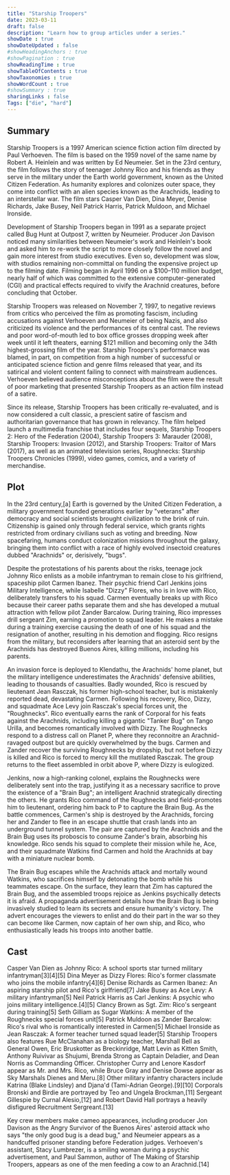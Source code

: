 ```yaml
---
title: "Starship Troopers"
date: 2023-03-11
draft: false
description: "Learn how to group articles under a series."
showDate : true
showDateUpdated : false
#showHeadingAnchors : true
#showPagination : true
showReadingTime : true
showTableOfContents : true
showTaxonomies : true 
showWordCount : true
#showSummary : true
sharingLinks : false
Tags: ["die", "hard"]
---
```

## Summary
Starship Troopers is a 1997 American science fiction action film directed by Paul Verhoeven. The film is based on the 1959 novel of the same name by Robert A. Heinlein and was written by Ed Neumeier. Set in the 23rd century, the film follows the story of teenager Johnny Rico and his friends as they serve in the military under the Earth world government, known as the United Citizen Federation. As humanity explores and colonizes outer space, they come into conflict with an alien species known as the Arachnids, leading to an interstellar war. The film stars Casper Van Dien, Dina Meyer, Denise Richards, Jake Busey, Neil Patrick Harris, Patrick Muldoon, and Michael Ironside.

Development of Starship Troopers began in 1991 as a separate project called Bug Hunt at Outpost 7, written by Neumeier. Producer Jon Davison noticed many similarities between Neumeier's work and Heinlein's book and asked him to re-work the script to more closely follow the novel and gain more interest from studio executives. Even so, development was slow, with studios remaining non-committal on funding the expensive project up to the filming date. Filming began in April 1996 on a $100–110 million budget, nearly half of which was committed to the extensive computer-generated (CGI) and practical effects required to vivify the Arachnid creatures, before concluding that October.

Starship Troopers was released on November 7, 1997, to negative reviews from critics who perceived the film as promoting fascism, including accusations against Verhoeven and Neumeier of being Nazis, and also criticized its violence and the performances of its central cast. The reviews and poor word-of-mouth led to box office grosses dropping week after week until it left theaters, earning $121 million and becoming only the 34th highest-grossing film of the year. Starship Troopers's performance was blamed, in part, on competition from a high number of successful or anticipated science fiction and genre films released that year, and its satirical and violent content failing to connect with mainstream audiences. Verhoeven believed audience misconceptions about the film were the result of poor marketing that presented Starship Troopers as an action film instead of a satire.

Since its release, Starship Troopers has been critically re-evaluated, and is now considered a cult classic, a prescient satire of fascism and authoritarian governance that has grown in relevancy. The film helped launch a multimedia franchise that includes four sequels, Starship Troopers 2: Hero of the Federation (2004), Starship Troopers 3: Marauder (2008), Starship Troopers: Invasion (2012), and Starship Troopers: Traitor of Mars (2017), as well as an animated television series, Roughnecks: Starship Troopers Chronicles (1999), video games, comics, and a variety of merchandise.



## Plot
In the 23rd century,[a] Earth is governed by the United Citizen Federation, a military government founded generations earlier by "veterans" after democracy and social scientists brought civilization to the brink of ruin. Citizenship is gained only through federal service, which grants rights restricted from ordinary civilians such as voting and breeding. Now spacefaring, humans conduct colonization missions throughout the galaxy, bringing them into conflict with a race of highly evolved insectoid creatures dubbed "Arachnids" or, derisively, "bugs".

Despite the protestations of his parents about the risks, teenage jock Johnny Rico enlists as a mobile infantryman to remain close to his girlfriend, spaceship pilot Carmen Ibanez. Their psychic friend Carl Jenkins joins Military Intelligence, while Isabelle "Dizzy" Flores, who is in love with Rico, deliberately transfers to his squad. Carmen eventually breaks up with Rico because their career paths separate them and she has developed a mutual attraction with fellow pilot Zander Barcalow. During training, Rico impresses drill sergeant Zim, earning a promotion to squad leader. He makes a mistake during a training exercise causing the death of one of his squad and the resignation of another, resulting in his demotion and flogging. Rico resigns from the military, but reconsiders after learning that an asteroid sent by the Arachnids has destroyed Buenos Aires, killing millions, including his parents.

An invasion force is deployed to Klendathu, the Arachnids' home planet, but the military intelligence underestimates the Arachnids' defensive abilities, leading to thousands of casualties. Badly wounded, Rico is rescued by lieutenant Jean Rasczak, his former high-school teacher, but is mistakenly reported dead, devastating Carmen. Following his recovery, Rico, Dizzy, and squadmate Ace Levy join Rasczak's special forces unit, the "Roughnecks". Rico eventually earns the rank of Corporal for his feats against the Arachnids, including killing a gigantic "Tanker Bug" on Tango Urilla, and becomes romantically involved with Dizzy. The Roughnecks respond to a distress call on Planet P, where they reconnoitre an Arachnid-ravaged outpost but are quickly overwhelmed by the bugs. Carmen and Zander recover the surviving Roughnecks by dropship, but not before Dizzy is killed and Rico is forced to mercy kill the mutilated Rasczak. The group returns to the fleet assembled in orbit above P, where Dizzy is eulogized.

Jenkins, now a high-ranking colonel, explains the Roughnecks were deliberately sent into the trap, justifying it as a necessary sacrifice to prove the existence of a "Brain Bug"; an intelligent Arachnid strategically directing the others. He grants Rico command of the Roughnecks and field-promotes him to lieutenant, ordering him back to P to capture the Brain Bug. As the battle commences, Carmen's ship is destroyed by the Arachnids, forcing her and Zander to flee in an escape shuttle that crash lands into an underground tunnel system. The pair are captured by the Arachnids and the Brain Bug uses its proboscis to consume Zander's brain, absorbing his knowledge. Rico sends his squad to complete their mission while he, Ace, and their squadmate Watkins find Carmen and hold the Arachnids at bay with a miniature nuclear bomb.

The Brain Bug escapes while the Arachnids attack and mortally wound Watkins, who sacrifices himself by detonating the bomb while his teammates escape. On the surface, they learn that Zim has captured the Brain Bug, and the assembled troops rejoice as Jenkins psychically detects it is afraid. A propaganda advertisement details how the Brain Bug is being invasively studied to learn its secrets and ensure humanity's victory. The advert encourages the viewers to enlist and do their part in the war so they can become like Carmen, now captain of her own ship, and Rico, who enthusiastically leads his troops into another battle.

## Cast
Casper Van Dien as Johnny Rico: A school sports star turned military infantryman[3][4][5]
Dina Meyer as Dizzy Flores: Rico's former classmate who joins the mobile infantry[4][6]
Denise Richards as Carmen Ibanez: An aspiring starship pilot and Rico's girlfriend[7]
Jake Busey as Ace Levy: A military infantryman[5]
Neil Patrick Harris as Carl Jenkins: A psychic who joins military intelligence.[4][5]
Clancy Brown as Sgt. Zim: Rico's sergeant during training[5]
Seth Gilliam as Sugar Watkins: A member of the Roughnecks special forces unit[5]
Patrick Muldoon as Zander Barcalow: Rico's rival who is romantically interested in Carmen[5]
Michael Ironside as Jean Rasczak: A former teacher turned squad leader[5]
Starship Troopers also features Rue McClanahan as a biology teacher, Marshall Bell as General Owen, Eric Bruskotter as Breckinridge, Matt Levin as Kitten Smith, Anthony Ruivivar as Shujumi, Brenda Strong as Captain Deladier, and Dean Norris as Commanding Officer. Christopher Curry and Lenore Kasdorf appear as Mr. and Mrs. Rico, while Bruce Gray and Denise Dowse appear as Sky Marshals Dienes and Meru.[8] Other military infantry characters include Katrina (Blake Lindsley) and Djana'd (Tami-Adrian George).[9][10] Corporals Bronski and Birdie are portrayed by Teo and Ungela Brockman,[11] Sergeant Gillespie by Curnal Alesio,[12] and Robert David Hall portrays a heavily disfigured Recruitment Sergreant.[13]

Key crew members make cameo appearances, including producer Jon Davison as the Angry Survivor of the Buenos Aires' asteroid attack who says "the only good bug is a dead bug," and Neumeier appears as a handcuffed prisoner standing before Federation judges. Verhoeven's assistant, Stacy Lumbrezer, is a smiling woman during a psychic advertisement, and Paul Sammon, author of The Making of Starship Troopers, appears as one of the men feeding a cow to an Arachnid.[14]